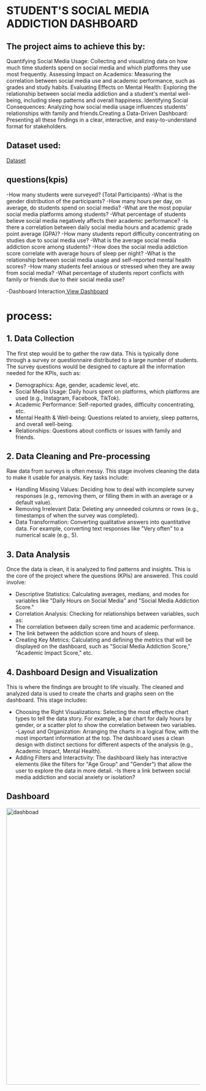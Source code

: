 # STUDENT'S SOCIAL MEDIA ADDICTION DASHBOARD
## The project aims to achieve this by:

Quantifying Social Media Usage: Collecting and visualizing data on how much time students spend on social media and which platforms they use most frequently.
	Assessing Impact on Academics: Measuring the correlation between social media use and academic performance, such as grades and study habits.
	Evaluating Effects on Mental Health: Exploring the relationship between social media addiction and a student's mental well-being, including sleep patterns and overall happiness.
	Identifying Social Consequences: Analyzing how social media usage influences students' relationships with family and friends.Creating a Data-Driven Dashboard: Presenting all these findings in a clear,   interactive, and easy-to-understand format for stakeholders.
## Dataset used:
<a href="https://github.com/harihara2004/student-social-media-addiction-Data-Analysis-Dashboard/blob/main/Students%20Social%20Media%20Addiction.csv" >Dataset</a>

## questions(kpis) 
-How many students were surveyed? (Total Participants)
-What is the gender distribution of the participants?
-How many hours per day, on average, do students spend on social media?
-What are the most popular social media platforms among students?
-What percentage of students believe social media negatively affects their academic performance?
-Is there a correlation between daily social media hours and academic grade point average (GPA)?
-How many students report difficulty concentrating on studies due to social media use?
-What is the average social media addiction score among students?
-How does the social media addiction score correlate with average hours of sleep per night?
-What is the relationship between social media usage and self-reported mental health scores?
-How many students feel anxious or stressed when they are away from social media?
-What percentage of students report conflicts with family or friends due to their social media use?

-Dashboard Interaction<a href="https://github.com/harihara2004/student-social-media-addiction-Data-Analysis-Dashboard/blob/main/dashboad.png"> View Dashboard</a>
# process:
## 1. Data Collection
The first step would be to gather the raw data. This is typically done through a survey or questionnaire distributed to a large number of students. The survey questions would be designed to capture all the information needed for the KPIs, such as:
-	Demographics: Age, gender, academic level, etc.
-	Social Media Usage: Daily hours spent on platforms, which platforms are used (e.g., Instagram, Facebook, TikTok).
-	Academic Performance: Self-reported grades, difficulty concentrating, etc.
-	Mental Health & Well-being: Questions related to anxiety, sleep patterns, and overall well-being.
-	Relationships: Questions about conflicts or issues with family and friends.
## 2. Data Cleaning and Pre-processing
Raw data from surveys is often messy. This stage involves cleaning the data to make it usable for analysis. Key tasks include:
-	Handling Missing Values: Deciding how to deal with incomplete survey responses (e.g., removing them, or filling them in with an average or a default value).
-	Removing Irrelevant Data: Deleting any unneeded columns or rows (e.g., timestamps of when the survey was completed).
-	Data Transformation: Converting qualitative answers into quantitative data. For example, converting text responses like "Very often" to a numerical scale (e.g., 5).
## 3. Data Analysis
Once the data is clean, it is analyzed to find patterns and insights. This is the core of the project where the questions (KPIs) are answered. This could involve:
-	Descriptive Statistics: Calculating averages, medians, and modes for variables like "Daily Hours on Social Media" and "Social Media Addiction Score."
-	Correlation Analysis: Checking for relationships between variables, such as:
-	The correlation between daily screen time and academic performance.
-	The link between the addiction score and hours of sleep.
-	Creating Key Metrics: Calculating and defining the metrics that will be displayed on the dashboard, such as "Social Media Addiction Score," "Academic Impact Score," etc.
## 4. Dashboard Design and Visualization
This is where the findings are brought to life visually. The cleaned and analyzed data is used to create the charts and graphs seen on the dashboard. This stage includes:
-	Choosing the Right Visualizations: Selecting the most effective chart types to tell the data story. For example, a bar chart for daily hours by gender, or a scatter plot to show the correlation between two variables.
-Layout and Organization: Arranging the charts in a logical flow, with the most important information at the top. The dashboard uses a clean design with distinct sections for different aspects of the analysis (e.g., Academic Impact, Mental Health).
-	Adding Filters and Interactivity: The dashboard likely has interactive elements (like the filters for "Age Group" and "Gender") that allow the user to explore the data in more detail.
-Is there a link between social media addiction and social anxiety or isolation?
## Dashboard
<img width="1423" height="721" alt="dashboad" src="https://github.com/user-attachments/assets/3f78fb4b-528a-4794-a72a-d2b3953cd389" />


